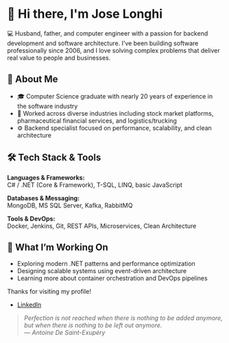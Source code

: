 # 👋 Hi there, I'm Jose Longhi

💻 Husband, father, and computer engineer with a passion for backend development and software architecture. I’ve been building software professionally since 2006, and I love solving complex problems that deliver real value to people and businesses.

## 🧠 About Me

- 🎓 Computer Science graduate with nearly 20 years of experience in the software industry  
- 🚛 Worked across diverse industries including stock market platforms, pharmaceutical financial services, and logistics/trucking  
- ⚙️ Backend specialist focused on performance, scalability, and clean architecture  

## 🛠️ Tech Stack & Tools

**Languages & Frameworks:**  
C# / .NET (Core & Framework), T-SQL, LINQ, basic JavaScript

**Databases & Messaging:**  
MongoDB, MS SQL Server, Kafka, RabbitMQ

**Tools & DevOps:**  
Docker, Jenkins, Git, REST APIs, Microservices, Clean Architecture

## 🚀 What I’m Working On

- Exploring modern .NET patterns and performance optimization  
- Designing scalable systems using event-driven architecture  
- Learning more about container orchestration and DevOps pipelines  

Thanks for visiting my profile!

- [LinkedIn](https://www.linkedin.com/in/jplonghi)

> *Perfection is not reached when there is nothing to be added anymore, but when there is nothing to be left out anymore.*  
> *— Antoine De Saint-Exupéry*
